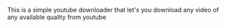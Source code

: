 This is a simple youtube downloader that let's you download any video of any available quality from youtube
